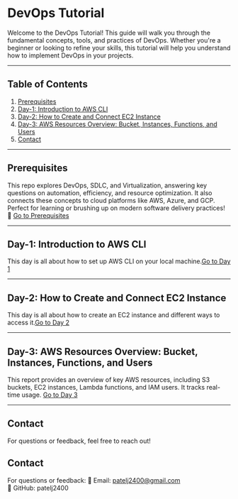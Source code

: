 # DevOps Tutorial

Welcome to the DevOps Tutorial! This guide will walk you through the fundamental concepts, tools, and practices of DevOps. Whether you're a beginner or looking to refine your skills, this tutorial will help you understand how to implement DevOps in your projects.

---

## Table of Contents
1. [Prerequisites](#prerequisites)
2. [Day-1: Introduction to AWS CLI](#day-1-introduction-to-aws-cli)
3. [Day-2: How to Create and Connect EC2 Instance](#day-2-how-to-create-and-connect-ec2-instance)
4. [Day-3: AWS Resources Overview: Bucket, Instances, Functions, and Users](#day-3-aws-resources-overview-bucket-instances-functions-and-users)
5. [Contact](#contact)

---

## Prerequisites

This repo explores DevOps, SDLC, and Virtualization, answering key questions on automation, efficiency, and resource optimization. It also connects these concepts to cloud platforms like AWS, Azure, and GCP. Perfect for learning or brushing up on modern software delivery practices! 🚀 [Go to Prerequisites](https://github.com/patelj2400/aws-cli-tutorials/blob/main/Prerequisites/README.md)

---

## Day-1: Introduction to AWS CLI

This day is all about how to set up AWS CLI on your local machine.[Go to Day 1](https://github.com/patelj2400/aws-cli-tutorials/blob/main/Day-1/README.md)

---

## Day-2: How to Create and Connect EC2 Instance

This day is all about how to create an EC2 instance and different ways to access it.[Go to Day 2](https://github.com/patelj2400/aws-cli-tutorials/blob/main/Day-2/README.md)

---
## Day-3: AWS Resources Overview: Bucket, Instances, Functions, and Users

This report provides an overview of key AWS resources, including S3 buckets, EC2 instances, Lambda functions, and IAM users. It tracks real-time usage. [Go to Day 3](https://github.com/patelj2400/aws-cli-tutorials/blob/main/Day-3)

---

## Contact

For questions or feedback, feel free to reach out!
## Contact
For questions or feedback:
📧 Email: patelj2400@gmail.com  
🐙 GitHub: patelj2400

